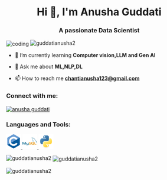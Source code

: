 <h1 align="center">Hi 👋, I'm Anusha Guddati</h1>
<h3 align="center">A passionate Data Scientist</h3>
<img align="center" width=800 alt="coding" src="https://spectrum.ieee.org/media-library/eyJhbGciOiJIUzI1NiIsInR5cCI6IkpXVCJ9.eyJpbWFnZSI6Imh0dHBzOi8vYXNzZXRzLnJibC5tcy8yNzIxNjU2Ny9vcmlnaW4uanBnIiwiZXhwaXJlc19hdCI6MTY1MTQxMzU5Mn0.t4C6MwQ40cJEkvba8LKmdcEeEiMRrTJEjBmowHAUb_g/image.jpg"
 
<p align="left"> <img src="https://komarev.com/ghpvc/?username=guddatianusha2&label=Profile%20views&color=0e75b6&style=flat" alt="guddatianusha2" /> </p>

- 🌱 I’m currently learning **Computer vision,LLM and Gen AI**

- 💬 Ask me about **ML,NLP,DL**

- 📫 How to reach me **chantianusha123@gmail.com**

<h3 align="left">Connect with me:</h3>
<p align="left">
<a href="https://linkedin.com/in/anusha guddati" target="blank"><img align="center" src="https://raw.githubusercontent.com/rahuldkjain/github-profile-readme-generator/master/src/images/icons/Social/linked-in-alt.svg" alt="anusha guddati" height="30" width="40" /></a>
</p>

<h3 align="left">Languages and Tools:</h3>
<p align="left"> <a href="https://www.cprogramming.com/" target="_blank" rel="noreferrer"> <img src="https://raw.githubusercontent.com/devicons/devicon/master/icons/c/c-original.svg" alt="c" width="40" height="40"/> </a> <a href="https://www.mysql.com/" target="_blank" rel="noreferrer"> <img src="https://raw.githubusercontent.com/devicons/devicon/master/icons/mysql/mysql-original-wordmark.svg" alt="mysql" width="40" height="40"/> </a> <a href="https://www.python.org" target="_blank" rel="noreferrer"> <img src="https://raw.githubusercontent.com/devicons/devicon/master/icons/python/python-original.svg" alt="python" width="40" height="40"/> </a> </p>

<p><img align="left" src="https://github-readme-stats.vercel.app/api/top-langs?username=guddatianusha2&show_icons=true&locale=en&layout=compact" alt="guddatianusha2" /></p>

<p>&nbsp;<img align="center" src="https://github-readme-stats.vercel.app/api?username=guddatianusha2&show_icons=true&locale=en" alt="guddatianusha2" /></p>

<p><img align="center" src="https://github-readme-streak-stats.herokuapp.com/?user=guddatianusha2&" alt="guddatianusha2" /></p>
